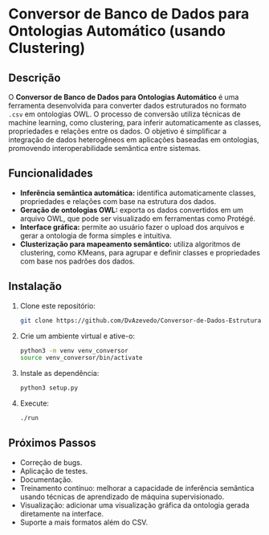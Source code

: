 # Conversor de Banco de Dados para Ontologias Automático (usando Clustering)

## Descrição

O **Conversor de Banco de Dados para Ontologias Automático** é uma ferramenta desenvolvida para converter dados estruturados no formato `.csv` em ontologias OWL. O processo de conversão utiliza técnicas de machine learning, como clustering, para inferir automaticamente as classes, propriedades e relações entre os dados. O objetivo é simplificar a integração de dados heterogêneos em aplicações baseadas em ontologias, promovendo interoperabilidade semântica entre sistemas.

## Funcionalidades

- **Inferência semântica automática:** identifica automaticamente classes, propriedades e relações com base na estrutura dos dados.
- **Geração de ontologias OWL:** exporta os dados convertidos em um arquivo OWL, que pode ser visualizado em ferramentas como Protégé.
- **Interface gráfica:** permite ao usuário fazer o upload dos arquivos e gerar a ontologia de forma simples e intuitiva.
- **Clusterização para mapeamento semântico:** utiliza algoritmos de clustering, como KMeans, para agrupar e definir classes e propriedades com base nos padrões dos dados.

## Instalação

1. Clone este repositório:

   ```bash
   git clone https://github.com/DvAzevedo/Conversor-de-Dados-Estruturados-para-Ontologias.git

2. Crie um ambiente virtual e ative-o:
    ```bash
    python3 -m venv venv_conversor
    source venv_conversor/bin/activate  

3. Instale as dependência:
    ```bash
    python3 setup.py

4. Execute:
    ```bash
    ./run

## Próximos Passos

- Correção de bugs.
- Aplicação de testes.
- Documentação.
- Treinamento contínuo: melhorar a capacidade de inferência semântica usando técnicas de aprendizado de máquina supervisionado.
- Visualização: adicionar uma visualização gráfica da ontologia gerada diretamente na interface.
- Suporte a mais formatos além do CSV.

